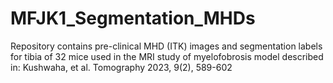 # MFJK1_Segmentation_MHDs
Repository contains pre-clinical MHD (ITK) images and segmentation labels for tibia of 32 mice used in the MRI study of myelofobrosis model described in:  Kushwaha, et al. Tomography 2023, 9(2), 589-602
